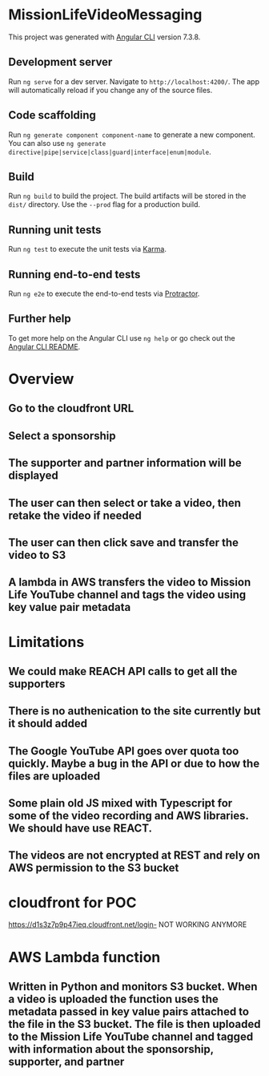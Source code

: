# MissionLifeVideoMessaging

This project was generated with [Angular CLI](https://github.com/angular/angular-cli) version 7.3.8.

## Development server

Run `ng serve` for a dev server. Navigate to `http://localhost:4200/`. The app will automatically reload if you change any of the source files.

## Code scaffolding

Run `ng generate component component-name` to generate a new component. You can also use `ng generate directive|pipe|service|class|guard|interface|enum|module`.

## Build

Run `ng build` to build the project. The build artifacts will be stored in the `dist/` directory. Use the `--prod` flag for a production build.

## Running unit tests

Run `ng test` to execute the unit tests via [Karma](https://karma-runner.github.io).

## Running end-to-end tests

Run `ng e2e` to execute the end-to-end tests via [Protractor](http://www.protractortest.org/).

## Further help

To get more help on the Angular CLI use `ng help` or go check out the [Angular CLI README](https://github.com/angular/angular-cli/blob/master/README.md).

# Overview
## Go to the cloudfront URL
## Select a sponsorship
## The supporter and partner information will be displayed
## The user can then select or take a video, then retake the video if needed
## The user can then click save and transfer the video to S3
## A lambda in AWS transfers the video to Mission Life YouTube channel and tags the video using key value pair metadata

# Limitations
## We could make REACH API calls to get all the supporters
## There is no authenication to the site currently but it should added
## The Google YouTube API goes over quota too quickly. Maybe a bug in the API or due to how the files are uploaded
## Some plain old JS mixed with Typescript for some of the video recording and AWS libraries. We should have use REACT.
## The videos are not encrypted at REST and rely on AWS permission to the S3 bucket

# cloudfront for POC
https://d1s3z7p9p47ieq.cloudfront.net/login- NOT WORKING ANYMORE

# AWS Lambda function
## Written in Python and monitors S3 bucket. When a video is uploaded the function uses the metadata passed in key value pairs attached to the file in the S3 bucket. The file is then uploaded to the Mission Life YouTube channel and tagged with information about the sponsorship, supporter, and partner

